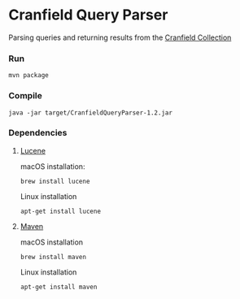 # Cranfield Query Parser      
Parsing queries and returning results from the [Cranfield Collection](http://ir.dcs.gla.ac.uk/resources/test_collections/cran/)     


### Run      
```
mvn package
```

### Compile      
```
java -jar target/CranfieldQueryParser-1.2.jar
```   


### Dependencies     

1. [Lucene](https://lucene.apache.org/)  

    macOS installation:
    ```
    brew install lucene
    ```    

    Linux installation
    ```
    apt-get install lucene
    ```    

2. [Maven](https://maven.apache.org/)    

    macOS installation
    ```
    brew install maven
    ```    

    Linux installation
    ```
    apt-get install maven
    ```   
